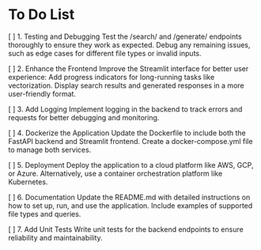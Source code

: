 # To Do List

[ ] 1. Testing and Debugging
Test the /search/ and /generate/ endpoints thoroughly to ensure they work as expected.
Debug any remaining issues, such as edge cases for different file types or invalid inputs.

[ ] 2. Enhance the Frontend
Improve the Streamlit interface for better user experience:
Add progress indicators for long-running tasks like vectorization.
Display search results and generated responses in a more user-friendly format.

[ ] 3. Add Logging
Implement logging in the backend to track errors and requests for better debugging and monitoring.

[ ] 4. Dockerize the Application
Update the Dockerfile to include both the FastAPI backend and Streamlit frontend.
Create a docker-compose.yml file to manage both services.

[ ] 5. Deployment
Deploy the application to a cloud platform like AWS, GCP, or Azure.
Alternatively, use a container orchestration platform like Kubernetes.

[ ] 6. Documentation
Update the README.md with detailed instructions on how to set up, run, and use the application.
Include examples of supported file types and queries.

[ ] 7. Add Unit Tests
Write unit tests for the backend endpoints to ensure reliability and maintainability.
